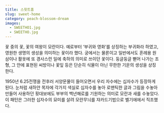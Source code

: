 ```yaml
---
title: 스윗트홈
slug: sweet-home
category: peach-blossom-dream
images:
  - SWEETHO1.jpg
  - SWEETHO.jpg
---
```


꽃 중의 꽃, 꽃의 여왕이 모란이다. 예로부터 ‘부귀와 영화’를 상징하는 부귀화라 하였고, 영원한 생명의 생성을 의미하는 꽃이라 했다. 궁에서는 물론이고 일반에서도 혼례용 원삼이나 활옷에 또 경사스런 일에 축하의 의미로 쓰이던 꽃이다. 둥글둥글 뻗어 나가는 조형, 그 안에 표현된 씨방이나 꽃잎 등은 단순히 식물이 아닌 무한한 기운의 생성을 상징한다.

1950년 6.25전쟁을 전후러 서양문물이 들어오면서 우리 자수에는 십자수가 등장하게 된다. 눈처럼 새하얀 목자에 각가지 색실로 십자수를 놓아 로맨틱한 글과 그림을 수놓아 만들어 사용하던  횟대보에도 부부의 백년해로를 기원하는 의미로 모란과 새를 수놓았다. 이 패턴은 그러한 십자수의 묘미를 살려 모란무늬를 쟈카드기법으로 벨기에에서 직조했다.
